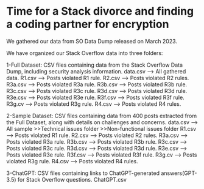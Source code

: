 # Time for a Stack divorce and finding a coding partner for encryption

We gathered our data from SO Data Dump released on March 2023.

We have organized our Stack Overflow data into three folders:

1-Full Dataset: CSV files containing data from the Stack Overflow Data Dump, including security analysis information.
    data.csv --> All gathered data.
    R1.csv  --> Posts violated R1 rule.
    R2.csv  --> Posts violated R2 rules.
    R3a.csv --> Posts violated R3a rule.
    R3b.csv --> Posts violated R3b rule.
    R3c.csv --> Posts violated R3c rule.
    R3d.csv --> Posts violated R3d rule.
    R3e.csv --> Posts violated R3e rule.
    R3f.csv --> Posts violated R3f rule.
    R3g.cv  --> Posts violated R3g rule.
    R4.csv  --> Posts violated R4 rules.

2-Sample Dataset: CSV files containing data from 400 posts extracted from the Full Dataset, along with details on challenges and concerns.
    data.csv --> All sample 
    >>Technical issues folder 
    >>Non-functional issues folder
    R1.csv  --> Posts violated R1 rule.
    R2.csv  --> Posts violated R2 rules.
    R3a.csv --> Posts violated R3a rule.
    R3b.csv --> Posts violated R3b rule.
    R3c.csv --> Posts violated R3c rule.
    R3d.csv --> Posts violated R3d rule.
    R3e.csv --> Posts violated R3e rule.
    R3f.csv --> Posts violated R3f rule.
    R3g.cv  --> Posts violated R3g rule.
    R4.csv  --> Posts violated R4 rules.

3-ChatGPT: CSV files containing links to ChatGPT-generated answers(GPT-3.5) for Stack Overflow questions.
    ChatGPT.csv 
